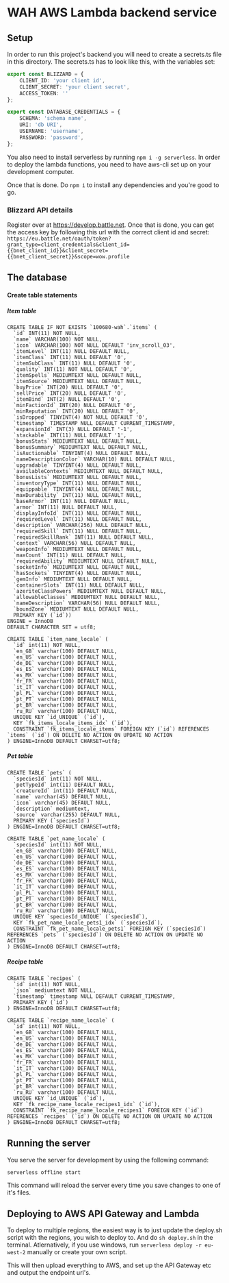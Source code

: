 # WAH AWS Lambda backend service

## Setup
In order to run this project's backend you will need to create a secrets.ts file in this directory.
The secrets.ts has to look like this, with the variables set:
```.ts
export const BLIZZARD = {
    CLIENT_ID: 'your client id',
    CLIENT_SECRET: 'your client secret',
    ACCESS_TOKEN: ''
};

export const DATABASE_CREDENTIALS = {
    SCHEMA: 'schema name',
    URI: 'db URI',
    USERNAME: 'username',
    PASSWORD: 'password',
};
```

You also need to install serverless by running `npm i -g serverless`. In order to deploy the lambda functions, you need to have aws-cli set up on your development computer.

Once that is done. Do `npm i` to install any dependencies and you're good to go.

### Blizzard API details
Register over at https://develop.battle.net.
Once that is done, you can get the access key by following this url with the correct client id and secret:
`https://eu.battle.net/oauth/token?grant_type=client_credentials&client_id={{bnet_client_id}}&client_secret={{bnet_client_secret}}&scope=wow.profile`

## The database
#### Create table statements
##### Item table
```
CREATE TABLE IF NOT EXISTS `100680-wah`.`items` (
  `id` INT(11) NOT NULL,
  `name` VARCHAR(100) NOT NULL,
  `icon` VARCHAR(100) NOT NULL DEFAULT 'inv_scroll_03',
  `itemLevel` INT(11) NULL DEFAULT NULL,
  `itemClass` INT(11) NULL DEFAULT '0',
  `itemSubClass` INT(11) NULL DEFAULT '0',
  `quality` INT(11) NOT NULL DEFAULT '0',
  `itemSpells` MEDIUMTEXT NULL DEFAULT NULL,
  `itemSource` MEDIUMTEXT NULL DEFAULT NULL,
  `buyPrice` INT(20) NULL DEFAULT '0',
  `sellPrice` INT(20) NULL DEFAULT '0',
  `itemBind` INT(2) NULL DEFAULT '0',
  `minFactionId` INT(20) NULL DEFAULT '0',
  `minReputation` INT(20) NULL DEFAULT '0',
  `isDropped` TINYINT(4) NOT NULL DEFAULT '0',
  `timestamp` TIMESTAMP NULL DEFAULT CURRENT_TIMESTAMP,
  `expansionId` INT(3) NULL DEFAULT '-1',
  `stackable` INT(11) NULL DEFAULT '1',
  `bonusStats` MEDIUMTEXT NULL DEFAULT NULL,
  `bonusSummary` MEDIUMTEXT NULL DEFAULT NULL,
  `isAuctionable` TINYINT(4) NULL DEFAULT NULL,
  `nameDescriptionColor` VARCHAR(10) NULL DEFAULT NULL,
  `upgradable` TINYINT(4) NULL DEFAULT NULL,
  `availableContexts` MEDIUMTEXT NULL DEFAULT NULL,
  `bonusLists` MEDIUMTEXT NULL DEFAULT NULL,
  `inventoryType` INT(11) NULL DEFAULT NULL,
  `equippable` TINYINT(4) NULL DEFAULT NULL,
  `maxDurability` INT(11) NULL DEFAULT NULL,
  `baseArmor` INT(11) NULL DEFAULT NULL,
  `armor` INT(11) NULL DEFAULT NULL,
  `displayInfoId` INT(11) NULL DEFAULT NULL,
  `requiredLevel` INT(11) NULL DEFAULT NULL,
  `description` VARCHAR(256) NULL DEFAULT NULL,
  `requiredSkill` INT(11) NULL DEFAULT NULL,
  `requiredSkillRank` INT(11) NULL DEFAULT NULL,
  `context` VARCHAR(56) NULL DEFAULT NULL,
  `weaponInfo` MEDIUMTEXT NULL DEFAULT NULL,
  `maxCount` INT(11) NULL DEFAULT NULL,
  `requiredAbility` MEDIUMTEXT NULL DEFAULT NULL,
  `socketInfo` MEDIUMTEXT NULL DEFAULT NULL,
  `hasSockets` TINYINT(4) NULL DEFAULT NULL,
  `gemInfo` MEDIUMTEXT NULL DEFAULT NULL,
  `containerSlots` INT(11) NULL DEFAULT NULL,
  `azeriteClassPowers` MEDIUMTEXT NULL DEFAULT NULL,
  `allowableClasses` MEDIUMTEXT NULL DEFAULT NULL,
  `nameDescription` VARCHAR(56) NULL DEFAULT NULL,
  `boundZone` MEDIUMTEXT NULL DEFAULT NULL,
  PRIMARY KEY (`id`))
ENGINE = InnoDB
DEFAULT CHARACTER SET = utf8;

CREATE TABLE `item_name_locale` (
  `id` int(11) NOT NULL,
  `en_GB` varchar(100) DEFAULT NULL,
  `en_US` varchar(100) DEFAULT NULL,
  `de_DE` varchar(100) DEFAULT NULL,
  `es_ES` varchar(100) DEFAULT NULL,
  `es_MX` varchar(100) DEFAULT NULL,
  `fr_FR` varchar(100) DEFAULT NULL,
  `it_IT` varchar(100) DEFAULT NULL,
  `pl_PL` varchar(100) DEFAULT NULL,
  `pt_PT` varchar(100) DEFAULT NULL,
  `pt_BR` varchar(100) DEFAULT NULL,
  `ru_RU` varchar(100) DEFAULT NULL,
  UNIQUE KEY `id_UNIQUE` (`id`),
  KEY `fk_items_locale_items_idx` (`id`),
  CONSTRAINT `fk_items_locale_items` FOREIGN KEY (`id`) REFERENCES `items` (`id`) ON DELETE NO ACTION ON UPDATE NO ACTION
) ENGINE=InnoDB DEFAULT CHARSET=utf8;

```

##### Pet table
```
CREATE TABLE `pets` (
  `speciesId` int(11) NOT NULL,
  `petTypeId` int(11) DEFAULT NULL,
  `creatureId` int(11) DEFAULT NULL,
  `name` varchar(45) DEFAULT NULL,
  `icon` varchar(45) DEFAULT NULL,
  `description` mediumtext,
  `source` varchar(255) DEFAULT NULL,
  PRIMARY KEY (`speciesId`)
) ENGINE=InnoDB DEFAULT CHARSET=utf8;

CREATE TABLE `pet_name_locale` (
  `speciesId` int(11) NOT NULL,
  `en_GB` varchar(100) DEFAULT NULL,
  `en_US` varchar(100) DEFAULT NULL,
  `de_DE` varchar(100) DEFAULT NULL,
  `es_ES` varchar(100) DEFAULT NULL,
  `es_MX` varchar(100) DEFAULT NULL,
  `fr_FR` varchar(100) DEFAULT NULL,
  `it_IT` varchar(100) DEFAULT NULL,
  `pl_PL` varchar(100) DEFAULT NULL,
  `pt_PT` varchar(100) DEFAULT NULL,
  `pt_BR` varchar(100) DEFAULT NULL,
  `ru_RU` varchar(100) DEFAULT NULL,
  UNIQUE KEY `speciesId_UNIQUE` (`speciesId`),
  KEY `fk_pet_name_locale_pets1_idx` (`speciesId`),
  CONSTRAINT `fk_pet_name_locale_pets1` FOREIGN KEY (`speciesId`) REFERENCES `pets` (`speciesId`) ON DELETE NO ACTION ON UPDATE NO ACTION
) ENGINE=InnoDB DEFAULT CHARSET=utf8;

```

##### Recipe table
```
CREATE TABLE `recipes` (
  `id` int(11) NOT NULL,
  `json` mediumtext NOT NULL,
  `timestamp` timestamp NULL DEFAULT CURRENT_TIMESTAMP,
  PRIMARY KEY (`id`)
) ENGINE=InnoDB DEFAULT CHARSET=utf8;

CREATE TABLE `recipe_name_locale` (
  `id` int(11) NOT NULL,
  `en_GB` varchar(100) DEFAULT NULL,
  `en_US` varchar(100) DEFAULT NULL,
  `de_DE` varchar(100) DEFAULT NULL,
  `es_ES` varchar(100) DEFAULT NULL,
  `es_MX` varchar(100) DEFAULT NULL,
  `fr_FR` varchar(100) DEFAULT NULL,
  `it_IT` varchar(100) DEFAULT NULL,
  `pl_PL` varchar(100) DEFAULT NULL,
  `pt_PT` varchar(100) DEFAULT NULL,
  `pt_BR` varchar(100) DEFAULT NULL,
  `ru_RU` varchar(100) DEFAULT NULL,
  UNIQUE KEY `id_UNIQUE` (`id`),
  KEY `fk_recipe_name_locale_recipes1_idx` (`id`),
  CONSTRAINT `fk_recipe_name_locale_recipes1` FOREIGN KEY (`id`) REFERENCES `recipes` (`id`) ON DELETE NO ACTION ON UPDATE NO ACTION
) ENGINE=InnoDB DEFAULT CHARSET=utf8;

```

## Running the server
You serve the server for development by using the following command:
```
serverless offline start
```
This command will reload the server every time you save changes to one of it's files.

## Deploying to AWS API Gateway and Lambda
To deploy to multiple regions, the easiest way is to just update the deploy.sh script with the regions, you wish to deploy to. And do `sh deploy.sh` in the terminal.
Atlernatively, if you use windows, run `serverless deploy -r eu-west-2` manually or create your own script.

This will then upload everything to AWS, and set up the API Gateway etc and output the endpoint url's.
